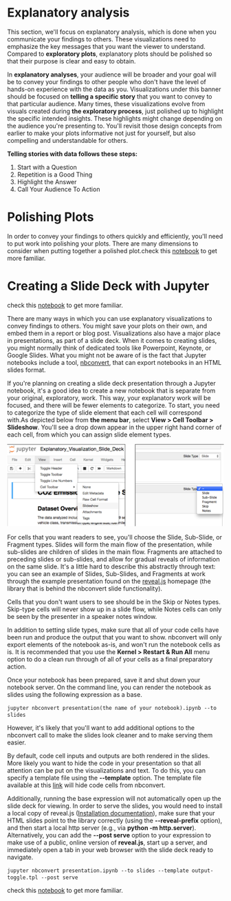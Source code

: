 
# Explanatory analysis


This section, we'll focus on explanatory analysis, which is done when you communicate your findings to others.
These visualizations need to emphasize the key messages that you want the viewer to understand. Compared to **exploratory plots**, explanatory plots should be polished
so that their purpose is clear and easy to obtain.

In **explanatory analyses**, your audience will be broader and your goal will be to convey your findings to other people who don't have the level of hands-on experience with the data as you. Visualizations under this banner should be focused on **telling a specific story** that you want to convey to that particular audience. Many times, these visualizations evolve from visuals created during **the exploratory process**, just polished up to highlight the specific intended insights. These highlights might change depending on the audience you're presenting to. You'll revisit those design concepts from earlier to make your plots informative not just for yourself, but also compelling and understandable for others.

**Telling stories with data follows these steps:**

1. Start with a Question
2.  Repetition is a Good Thing
3.  Highlight the Answer
4.  Call Your Audience To Action

# Polishing Plots

In order to convey your findings to others quickly and efficiently, you'll need to put work into polishing your plots. There are many dimensions to consider when putting together a polished plot.check this [notebook](https://github.com/A2Amir/Data-Visualization-in-Data-Science-Process/blob/master/Code/Polishing%20Plots.ipynb) to get more familiar.

# Creating a Slide Deck with Jupyter

check this [notebook]() to get more familiar.

There are many ways in which you can use explanatory visualizations to convey findings to others. You might save your plots on their own, and embed them in a report or blog post. Visualizations also have a major place in presentations, as part of a slide deck. When it comes to creating slides, you might normally think of dedicated tools like Powerpoint, Keynote, or Google Slides. What you might not be aware of is the fact that Jupyter notebooks include a tool, [nbconvert](https://nbconvert.readthedocs.io/en/latest/), that can export notebooks in an HTML slides format. 

If you're planning on creating a slide deck presentation through a Jupyter notebook, it's a good idea to create a new notebook that is separate from your original, exploratory, work. This way, your explanatory work will be focused, and there will be fewer elements to categorize. To start, you need to categorize the type of slide element that each cell will correspond with.As depicted below from **the menu bar**, select **View > Cell Toolbar > Slideshow**. You'll see a drop down appear in the upper right hand corner of each cell, from which you can assign slide element types.

 
 <p align="right">
  <img src="../img/27.PNG" alt=""  >
 </p>
 
 For cells that you want readers to see, you'll choose the Slide, Sub-Slide, or Fragment types. Slides will form the main flow of the presentation, while sub-slides are children of slides in the main flow. Fragments are attached to preceding slides or sub-slides, and allow for gradual reveals of information on the same slide. It's a little hard to describe this abstractly through text: you can see an example of Slides, Sub-Slides, and Fragments at work through the example presentation found on the [reveal.js](https://revealjs.com/) homepage (the library that is behind the nbconvert slide functionality).

Cells that you don't want users to see should be in the Skip or Notes types. Skip-type cells will never show up in a slide flow, while Notes cells can only be seen by the presenter in a speaker notes window.


In addition to setting slide types, make sure that all of your code cells have been run and produce the output that you want to show. nbconvert will only export elements of the notebook as-is, and won't run the notebook cells as is. It is recommended that you use the **Kernel > Restart & Run All** menu option to do a clean run through of all of your cells as a final preparatory action.

Once your notebook has been prepared, save it and shut down your notebook server. On the command line, you can render the notebook as slides using the following expression as a base.

    jupyter nbconvert presentation(the name of your notebook).ipynb --to slides
    
However, it's likely that you'll want to add additional options to the nbconvert call to make the slides look cleaner and to make serving them easier.
 
By default, code cell inputs and outputs are both rendered in the slides. More likely you want to hide the code in your presentation so that all attention can be put on the visualizations and text. To do this, you can specify a template file using the **--template** option. The template file available at this [link](https://s3.amazonaws.com/video.udacity-data.com/topher/2018/March/5abe98f3_output-toggle/output-toggle.tpl) will hide code cells from nbconvert.
 
Additionally, running the base expression will not automatically open up the slide deck for viewing. In order to serve the slides, you would need to install a local copy of reveal.js ([Installation documentation](https://github.com/hakimel/reveal.js#installation)), make sure that your HTML slides point to the library correctly (using the **--reveal-prefix** option), and then start a local http server (e.g., via **python -m http.server**).  Alternatively, you can add the **--post serve** option to your expression to make use of a public, online version of **reveal.js**, start up a server, and immediately open a tab in your web browser with the slide deck ready to navigate.

    jupyter nbconvert presentation.ipynb --to slides --template output-toggle.tpl --post serve
    
check this [notebook]() to get more familiar.
